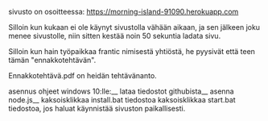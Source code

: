 sivusto on osoitteessa: https://morning-island-91090.herokuapp.com

Silloin kun kukaan ei ole käynyt sivustolla vähään aikaan, ja sen jälkeen joku menee sivustolle, niin sitten kestää noin 50 sekuntia ladata sivu.

Silloin kun hain työpaikkaa frantic nimisestä yhtiöstä, he pyysivät että teen tämän "ennakkotehtävän".

Ennakkotehtävä.pdf on heidän tehtävänanto.<br />

asennus ohjeet windows 10:lle:__
 lataa tiedostot githubista__
 asenna node.js__
 kaksoisklikkaa install.bat tiedostoa
 kaksoisklikkaa start.bat tiedostoa, jos haluat käynnistää sivuston paikallisesti.
